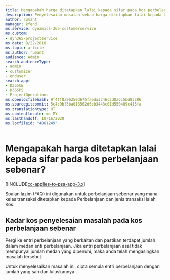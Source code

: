 ```yaml
---
title: Mengapakah harga ditetapkan lalai kepada sifar pada kos perbelanjaan sebenar?
description: Penyelesaian masalah sebab harga ditetapkan lalai kepada 0 pada kos perbelanjaan sebenar.
author: rumant
manager: kfend
ms.service: dynamics-365-customerservice
ms.custom:
- dyn365-projectservice
ms.date: 8/22/2018
ms.topic: article
ms.author: rumant
audience: Admin
search.audienceType:
- admin
- customizer
- enduser
search.app:
- D365CE
- D365PS
- ProjectOperations
ms.openlocfilehash: 9f4ff8a96250d675faeda3246c2d0a6c5bd83286
ms.sourcegitcommit: 5c4c9bf3ba018562d6cb3443c01d550489c415fa
ms.translationtype: HT
ms.contentlocale: ms-MY
ms.lasthandoff: 10/16/2020
ms.locfileid: "4081249"
---
```

# <a name="why-is-the-price-defaulting-to-zero-on-expense-cost-actuals"></a>Mengapakah harga ditetapkan lalai kepada sifar pada kos perbelanjaan sebenar?

[!INCLUDE[cc-applies-to-psa-app-3.x](../includes/cc-applies-to-psa-app-3x.md)]

Soalan lazim (FAQ) ini digunakan untuk perbelanjaan sebenar yang mana kelas transaksi ditetapkan kepada Perbelanjaan dan jenis transaksi ialah Kos.

## <a name="troubleshooting-cost-rates-on-expense-cost-actuals"></a>Kadar kos penyelesaian masalah pada kos perbelanjaan sebenar

Pergi ke entri perbelanjaan yang berkaitan dan pastikan terdapat jumlah dalam medan enti perbelanjaan. Jika entri perbelanjaan asal tidak mempunyai jumlah medan yang dipenuhi, maka anda telah mengasingkan masalah tersebut.
 
Untuk menyelesaikan masalah ini, cipta semula entri perbelanjaan dengan jumlah yang sah dan luluskannya.
